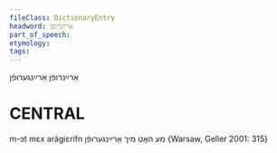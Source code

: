 ```yaml
---
fileClass: DictionaryEntry
headword: אַרײַנרופֿן
part_of_speech: 
etymology: 
tags: 
---
```

אַרײַנרופֿן
אַרײַנגערופֿן


CENTRAL
========

m-ɔt mɛx arãgiɛrifn מע האָט מיך אַרײַנגערופֿן {Warsaw, Geller 2001: 315}
